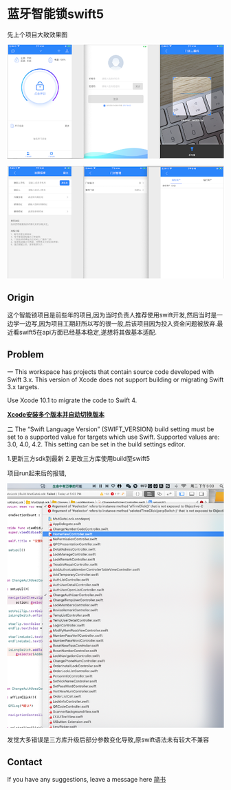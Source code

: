 # 蓝牙智能锁swift5

先上个项目大致效果图

![](https://github.com/qpc2015/lock/blob/master/scrrenshot/01.PNG)

![](https://github.com/qpc2015/lock/blob/master/scrrenshot/02.PNG)

## Origin

这个智能锁项目是前些年的项目,因为当时负责人推荐使用swift开发,然后当时是一边学一边写,因为项目工期赶所以写的很一般,后该项目因为投入资金问题被放弃.最近看swift5在api方面已经基本稳定,遂想将其做基本适配.



## Problem

一  This workspace has projects that contain source code developed with Swift 3.x. This version of Xcode does not support building or migrating Swift 3.x targets.

Use Xcode 10.1 to migrate the code to Swift 4.

**[Xcode安装多个版本并自动切换版本](https://www.cnblogs.com/zndxall/p/12463744.html)**

二 The “Swift Language Version” (SWIFT_VERSION) build setting must be set to a supported value for targets which use Swift. Supported values are: 3.0, 4.0, 4.2. This setting can be set in the build settings editor.

1.更新三方sdk到最新
2.更改三方库使用build至swift5



项目run起来后的报错,

![](https://github.com/qpc2015/lock/blob/master/scrrenshot/eeror.png)

发觉大多错误是三方库升级后部分参数变化导致,原swift语法未有较大不兼容



## Contact

If you have any suggestions, leave a message here
[简书](https://www.jianshu.com/p/80150063e579)